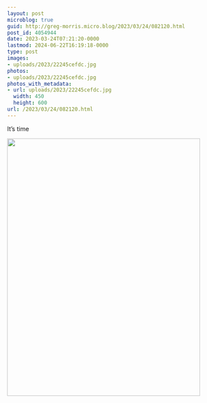 ```yaml
---
layout: post
microblog: true
guid: http://greg-morris.micro.blog/2023/03/24/082120.html
post_id: 4054944
date: 2023-03-24T07:21:20-0000
lastmod: 2024-06-22T16:19:18-0000
type: post
images:
- uploads/2023/22245cefdc.jpg
photos:
- uploads/2023/22245cefdc.jpg
photos_with_metadata:
- url: uploads/2023/22245cefdc.jpg
  width: 450
  height: 600
url: /2023/03/24/082120.html
---
```

It’s time

<img src="uploads/2023/22245cefdc.jpg" width="450" height="600" alt="">
